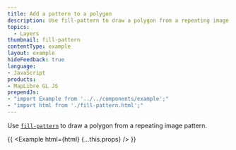 ```yaml
---
title: Add a pattern to a polygon
description: Use fill-pattern to draw a polygon from a repeating image pattern.
topics:
  - Layers
thumbnail: fill-pattern
contentType: example
layout: example
hideFeedback: true
language:
- JavaScript
products:
- MapLibre GL JS
prependJs:
- "import Example from '../../components/example';"
- "import html from './fill-pattern.html';"
---
```


Use [`fill-pattern`](https://maplibre.org/maplibre-gl-style-spec/layers/#paint-fill-fill-pattern) to draw a polygon from a repeating image pattern.

{{ <Example html={html} {...this.props} /> }}

